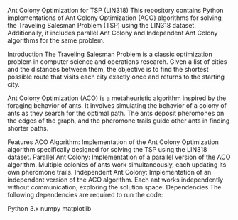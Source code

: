 Ant Colony Optimization for TSP (LIN318)
This repository contains Python implementations of Ant Colony Optimization (ACO) algorithms for solving the Traveling Salesman Problem (TSP) using the LIN318 dataset. Additionally, it includes parallel Ant Colony and Independent Ant Colony algorithms for the same problem.

Introduction
The Traveling Salesman Problem is a classic optimization problem in computer science and operations research. Given a list of cities and the distances between them, the objective is to find the shortest possible route that visits each city exactly once and returns to the starting city.

Ant Colony Optimization (ACO) is a metaheuristic algorithm inspired by the foraging behavior of ants. It involves simulating the behavior of a colony of ants as they search for the optimal path. The ants deposit pheromones on the edges of the graph, and the pheromone trails guide other ants in finding shorter paths.

Features
ACO Algorithm: Implementation of the Ant Colony Optimization algorithm specifically designed for solving the TSP using the LIN318 dataset.
Parallel Ant Colony: Implementation of a parallel version of the ACO algorithm. Multiple colonies of ants work simultaneously, each updating its own pheromone trails.
Independent Ant Colony: Implementation of an independent version of the ACO algorithm. Each ant works independently without communication, exploring the solution space.
Dependencies
The following dependencies are required to run the code:

Python 3.x
numpy
matplotlib
